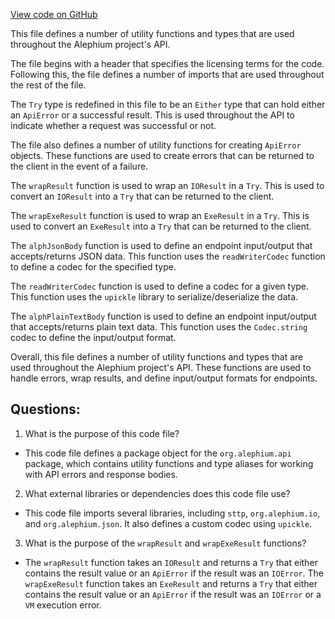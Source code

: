 [View code on GitHub](https://github.com/alephium/alephium/api/src/main/scala/org/alephium/api/package.scala)

This file defines a number of utility functions and types that are used throughout the Alephium project's API. 

The file begins with a header that specifies the licensing terms for the code. Following this, the file defines a number of imports that are used throughout the rest of the file. 

The `Try` type is redefined in this file to be an `Either` type that can hold either an `ApiError` or a successful result. This is used throughout the API to indicate whether a request was successful or not. 

The file also defines a number of utility functions for creating `ApiError` objects. These functions are used to create errors that can be returned to the client in the event of a failure. 

The `wrapResult` function is used to wrap an `IOResult` in a `Try`. This is used to convert an `IOResult` into a `Try` that can be returned to the client. 

The `wrapExeResult` function is used to wrap an `ExeResult` in a `Try`. This is used to convert an `ExeResult` into a `Try` that can be returned to the client. 

The `alphJsonBody` function is used to define an endpoint input/output that accepts/returns JSON data. This function uses the `readWriterCodec` function to define a codec for the specified type. 

The `readWriterCodec` function is used to define a codec for a given type. This function uses the `upickle` library to serialize/deserialize the data. 

The `alphPlainTextBody` function is used to define an endpoint input/output that accepts/returns plain text data. This function uses the `Codec.string` codec to define the input/output format. 

Overall, this file defines a number of utility functions and types that are used throughout the Alephium project's API. These functions are used to handle errors, wrap results, and define input/output formats for endpoints.
## Questions: 
 1. What is the purpose of this code file?
- This code file defines a package object for the `org.alephium.api` package, which contains utility functions and type aliases for working with API errors and response bodies.

2. What external libraries or dependencies does this code file use?
- This code file imports several libraries, including `sttp`, `org.alephium.io`, and `org.alephium.json`. It also defines a custom codec using `upickle`.

3. What is the purpose of the `wrapResult` and `wrapExeResult` functions?
- The `wrapResult` function takes an `IOResult` and returns a `Try` that either contains the result value or an `ApiError` if the result was an `IOError`. The `wrapExeResult` function takes an `ExeResult` and returns a `Try` that either contains the result value or an `ApiError` if the result was an `IOError` or a `VM` execution error.